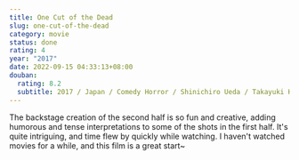 ```yaml
---
title: One Cut of the Dead
slug: one-cut-of-the-dead
category: movie
status: done
rating: 4
year: "2017"
date: 2022-09-15 04:33:13+08:00
douban:
  rating: 8.2
  subtitle: 2017 / Japan / Comedy Horror / Shinichiro Ueda / Takayuki Hamatsu, Mao
---
```


The backstage creation of the second half is so fun and creative, adding humorous and tense interpretations to some of the shots in the first half. It's quite intriguing, and time flew by quickly while watching. I haven't watched movies for a while, and this film is a great start~
